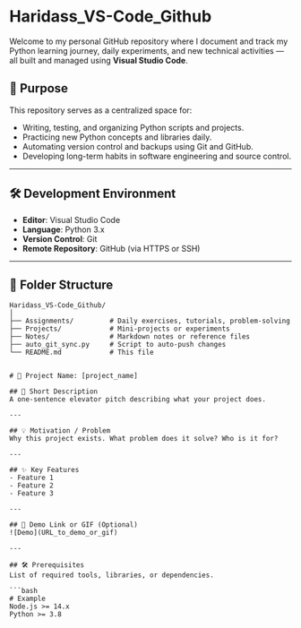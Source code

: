 # Haridass_VS-Code_Github

Welcome to my personal GitHub repository where I document and track my Python learning journey, daily experiments, and new technical activities — all built and managed using **Visual Studio Code**.

## 📌 Purpose

This repository serves as a centralized space for:

- Writing, testing, and organizing Python scripts and projects.
- Practicing new Python concepts and libraries daily.
- Automating version control and backups using Git and GitHub.
- Developing long-term habits in software engineering and source control.

---

## 🛠️ Development Environment

- **Editor**: Visual Studio Code  
- **Language**: Python 3.x  
- **Version Control**: Git  
- **Remote Repository**: GitHub (via HTTPS or SSH)

---

## 📂 Folder Structure

```plaintext
Haridass_VS-Code_Github/
│
├── Assignments/         # Daily exercises, tutorials, problem-solving
├── Projects/            # Mini-projects or experiments
├── Notes/               # Markdown notes or reference files
├── auto_git_sync.py     # Script to auto-push changes
└── README.md            # This file


# 🚀 Project Name: [project_name]

## 📌 Short Description
A one-sentence elevator pitch describing what your project does.

---

## 💡 Motivation / Problem
Why this project exists. What problem does it solve? Who is it for?

---

## ✨ Key Features
- Feature 1
- Feature 2
- Feature 3

---

## 🎥 Demo Link or GIF (Optional)
![Demo](URL_to_demo_or_gif)

---

## 🛠️ Prerequisites
List of required tools, libraries, or dependencies.

```bash
# Example
Node.js >= 14.x
Python >= 3.8
